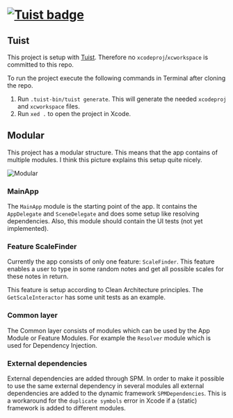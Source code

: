 # [![Tuist badge](https://img.shields.io/badge/Powered%20by-Tuist-blue)](https://tuist.io)

## Tuist

This project is setup with [Tuist](https://tuist.io). Therefore no `xcodeproj`/`xcworkspace` is committed to this repo.

To run the project execute the following commands in Terminal after cloning the repo.

1. Run `.tuist-bin/tuist generate`. This will generate the needed `xcodeproj` and `xcworkspace` files.
2. Run `xed .` to open the project in Xcode.

## Modular

This project has a modular structure. This means that the app contains of multiple modules. I think this picture explains this setup quite nicely.

![Modular](https://miro.medium.com/max/4800/1*R0eXIAd8_2A1jnfA1LqD2Q.png)

### MainApp

The `MainApp` module is the starting point of the app. It contains the `AppDelegate` and `SceneDelegate` and does some setup like resolving dependencies. Also, this module should contain the UI tests (not yet implemented).

### Feature ScaleFinder

Currently the app consists of only one feature: `ScaleFinder`. This feature enables a user to type in some random notes and get all possible scales for these notes in return.

This feature is setup according to Clean Architecture principles. The `GetScaleInteractor` has some unit tests as an example.

### Common layer

The Common layer consists of modules which can be used by the App Module or Feature Modules. For example the `Resolver` module which is used for Dependency Injection.

### External dependencies

External dependencies are added through SPM. In order to make it possible to use the same external dependency in several modules all external dependencies are added to the dynamic framework `SPMDependencies`. This is a workaround for the `duplicate symbols` error in Xcode if a (static) framework is added to different modules.
